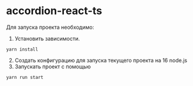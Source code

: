 # accordion-react-ts
Для запуска проекта необходимо:
1. Установить зависимости.
```angular2html
yarn install
```
2. Создать конфигурацию для запуска текущего проекта на 16 node.js
3. Запускать проект с помощью 
```angular2html
yarn run start
```